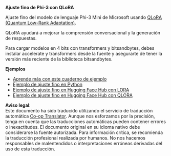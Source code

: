 <!--
CO_OP_TRANSLATOR_METADATA:
{
  "original_hash": "54b6b824568d4decb574b9e117c4f5f7",
  "translation_date": "2025-07-17T08:16:24+00:00",
  "source_file": "md/03.FineTuning/FineTuning_Qlora.md",
  "language_code": "es"
}
-->
**Ajuste fino de Phi-3 con QLoRA**

Ajuste fino del modelo de lenguaje Phi-3 Mini de Microsoft usando [QLoRA (Quantum Low-Rank Adaptation)](https://github.com/artidoro/qlora).

QLoRA ayudará a mejorar la comprensión conversacional y la generación de respuestas.

Para cargar modelos en 4 bits con transformers y bitsandbytes, debes instalar accelerate y transformers desde la fuente y asegurarte de tener la versión más reciente de la biblioteca bitsandbytes.

**Ejemplos**
- [Aprende más con este cuaderno de ejemplo](../../../../code/03.Finetuning/Phi_3_Inference_Finetuning.ipynb)
- [Ejemplo de ajuste fino en Python](../../../../code/03.Finetuning/FineTrainingScript.py)
- [Ejemplo de ajuste fino en Hugging Face Hub con LORA](../../../../code/03.Finetuning/Phi-3-finetune-lora-python.ipynb)
- [Ejemplo de ajuste fino en Hugging Face Hub con QLORA](../../../../code/03.Finetuning/Phi-3-finetune-qlora-python.ipynb)

**Aviso legal**:  
Este documento ha sido traducido utilizando el servicio de traducción automática [Co-op Translator](https://github.com/Azure/co-op-translator). Aunque nos esforzamos por la precisión, tenga en cuenta que las traducciones automáticas pueden contener errores o inexactitudes. El documento original en su idioma nativo debe considerarse la fuente autorizada. Para información crítica, se recomienda la traducción profesional realizada por humanos. No nos hacemos responsables de malentendidos o interpretaciones erróneas derivadas del uso de esta traducción.